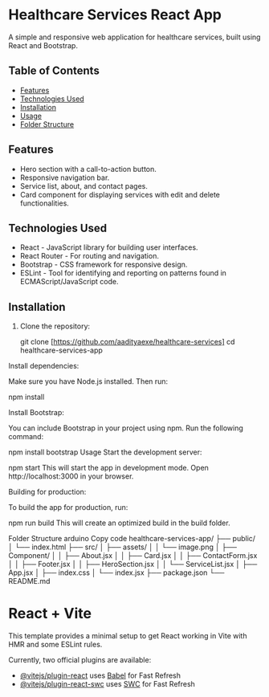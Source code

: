
# Healthcare Services React App

A simple and responsive web application for healthcare services, built using React and Bootstrap.

## Table of Contents

- [Features](#features)
- [Technologies Used](#technologies-used)
- [Installation](#installation)
- [Usage](#usage)
- [Folder Structure](#folder-structure)


## Features

- Hero section with a call-to-action button.
- Responsive navigation bar.
- Service list, about, and contact pages.
- Card component for displaying services with edit and delete functionalities.

## Technologies Used

- React - JavaScript library for building user interfaces.
- React Router - For routing and navigation.
- Bootstrap - CSS framework for responsive design.
- ESLint - Tool for identifying and reporting on patterns found in ECMAScript/JavaScript code.

## Installation

1. Clone the repository:

   
   git clone [https://github.com/aadityaexe/healthcare-services]
   cd healthcare-services-app
  
Install dependencies:

Make sure you have Node.js installed. Then run:

npm install

Install Bootstrap:

You can include Bootstrap in your project using npm. Run the following command:

npm install bootstrap
Usage
Start the development server:

npm start
This will start the app in development mode. Open http://localhost:3000 in your browser.

Building for production:

To build the app for production, run:

npm run build
This will create an optimized build in the build folder.

Folder Structure
arduino
Copy code
healthcare-services-app/
├── public/
│   └── index.html
├── src/
│   ├── assets/
│   │   └── image.png
│   ├── Component/
│   │   ├── About.jsx
│   │   ├── Card.jsx
│   │   ├── ContactForm.jsx
│   │   ├── Footer.jsx
│   │   ├── HeroSection.jsx
│   │   └── ServiceList.jsx
│   ├── App.jsx
│   ├── index.css
│   └── index.jsx
├── package.json
└── README.md











# React + Vite

This template provides a minimal setup to get React working in Vite with HMR and some ESLint rules.

Currently, two official plugins are available:

- [@vitejs/plugin-react](https://github.com/vitejs/vite-plugin-react/blob/main/packages/plugin-react/README.md) uses [Babel](https://babeljs.io/) for Fast Refresh
- [@vitejs/plugin-react-swc](https://github.com/vitejs/vite-plugin-react-swc) uses [SWC](https://swc.rs/) for Fast Refresh
